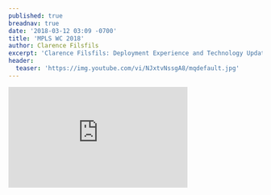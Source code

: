 ```yaml
---
published: true
breadnav: true
date: '2018-03-12 03:09 -0700'
title: 'MPLS WC 2018'
author: Clarence Filsfils
excerpt: 'Clarence Filsfils: Deployment Experience and Technology Update'
header:
  teaser: 'https://img.youtube.com/vi/NJxtvNssgA8/mqdefault.jpg'
---    
```

       
<iframe width="355" height="200" src="https://www.youtube.com/embed/NJxtvNssgA8" frameborder="0" allowfullscreen></iframe>
